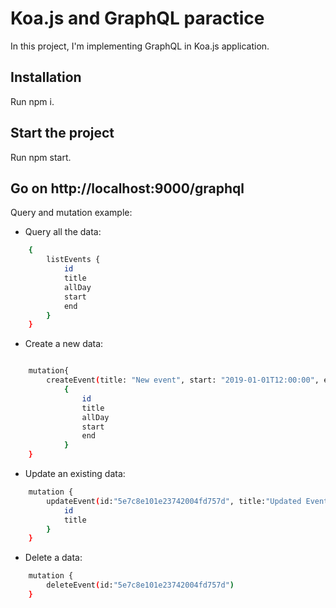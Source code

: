 # Koa.js and GraphQL paractice

In this project, I'm implementing GraphQL in Koa.js application.

## Installation

Run npm i.

## Start the project

Run npm start.

## Go on http://localhost:9000/graphql

Query and mutation example:


 - Query all the data:
```bash
    {
        listEvents {
            id
            title
            allDay
            start
            end
        }
    }
```
 - Create a new data:
```bash

    mutation{
        createEvent(title: "New event", start: "2019-01-01T12:00:00", end: "2019-01-01T14:00:00") 
            {
                id
                title
                allDay
                start
                end
            }
    }
```
 - Update an existing data:
```bash
    mutation {
        updateEvent(id:"5e7c8e101e23742004fd757d", title:"Updated Event"){
            id
            title
        }
    }
```
 - Delete a data:
```bash
    mutation {
        deleteEvent(id:"5e7c8e101e23742004fd757d")
    }

```

